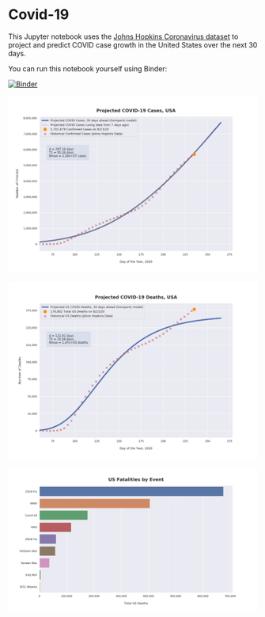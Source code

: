 # Covid-19

This Jupyter notebook uses the [Johns Hopkins Coronavirus dataset](https://github.com/CSSEGISandData/COVID-19/blob/master/README.md) to project and predict COVID case growth in the United States over the next 30 days.

You can run this notebook yourself using Binder:

[![Binder](https://mybinder.org/badge_logo.svg)](https://mybinder.org/v2/gh/bws428/covid-19/master?filepath=covid-projections.nbconvert.ipynb)

![Projected Cases plot](https://raw.githubusercontent.com/bws428/covid-19/master/charts/covid-8.23.20.png)

![Projected Deaths plot](https://raw.githubusercontent.com/bws428/covid-19/master/charts/covid-deaths-8.23.20.png)

![Casualties plot](https://raw.githubusercontent.com/bws428/covid-19/master/charts/casualties.png)

